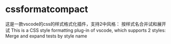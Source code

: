 # cssformatcompact
这是一款vscode的css的样式格式化插件，支持2中风格： 按样式名合并试和展开试 This is a CSS style formatting plug-in of vscode, which supports 2 styles: Merge and expand tests by style name
